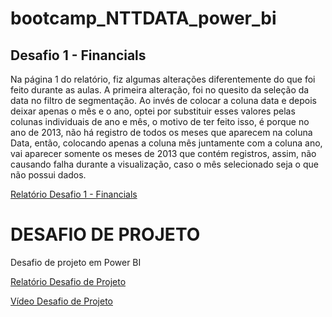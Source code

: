 # bootcamp_NTTDATA_power_bi

## Desafio 1 - Financials

Na página 1 do relatório, fiz algumas alterações diferentemente do que foi feito durante as aulas. 
A primeira alteração, foi no quesito da seleção da data no filtro de segmentação. Ao invés de colocar a coluna data e depois deixar apenas o mês e o ano, optei por substituir esses valores pelas colunas individuais de ano e mês, o motivo de ter feito isso, é porque no ano de 2013, não há registro de todos os meses que aparecem na coluna Data, então, colocando apenas a coluna mês juntamente com a coluna ano, vai aparecer somente os meses de 2013 que contém registros, assim, não causando falha durante a visualização, caso o mês selecionado seja o que não possui dados.


[Relatório Desafio 1 - Financials](Bootcamp_2.pdf)


# DESAFIO DE PROJETO

Desafio de projeto em Power BI

[Relatório Desafio de Projeto](Desafio_projeto.pdf)

[Vídeo Desafio de Projeto](https://drive.google.com/file/d/1n9jko6kGb5Pw4jc0ivno--re2rnCDlDl/view?usp=sharing)
